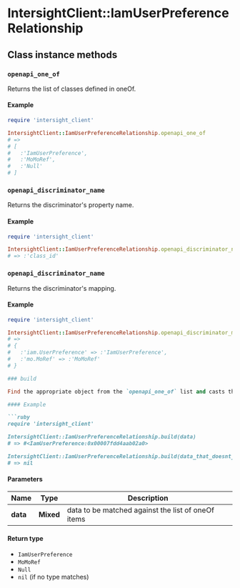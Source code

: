 # IntersightClient::IamUserPreferenceRelationship

## Class instance methods

### `openapi_one_of`

Returns the list of classes defined in oneOf.

#### Example

```ruby
require 'intersight_client'

IntersightClient::IamUserPreferenceRelationship.openapi_one_of
# =>
# [
#   :'IamUserPreference',
#   :'MoMoRef',
#   :'Null'
# ]
```

### `openapi_discriminator_name`

Returns the discriminator's property name.

#### Example

```ruby
require 'intersight_client'

IntersightClient::IamUserPreferenceRelationship.openapi_discriminator_name
# => :'class_id'
```

### `openapi_discriminator_name`

Returns the discriminator's mapping.

#### Example

```ruby
require 'intersight_client'

IntersightClient::IamUserPreferenceRelationship.openapi_discriminator_mapping
# =>
# {
#   :'iam.UserPreference' => :'IamUserPreference',
#   :'mo.MoRef' => :'MoMoRef'
# }

### build

Find the appropriate object from the `openapi_one_of` list and casts the data into it.

#### Example

```ruby
require 'intersight_client'

IntersightClient::IamUserPreferenceRelationship.build(data)
# => #<IamUserPreference:0x00007fdd4aab02a0>

IntersightClient::IamUserPreferenceRelationship.build(data_that_doesnt_match)
# => nil
```

#### Parameters

| Name | Type | Description |
| ---- | ---- | ----------- |
| **data** | **Mixed** | data to be matched against the list of oneOf items |

#### Return type

- `IamUserPreference`
- `MoMoRef`
- `Null`
- `nil` (if no type matches)

